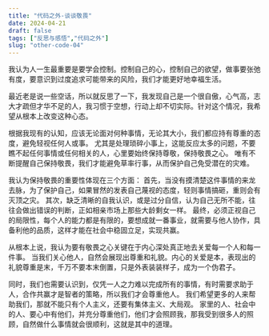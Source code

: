 ```yaml
---
title: "代码之外-谈谈敬畏"
date: 2024-04-21
draft: false
tags: ["反思与感悟","代码之外"]
slug: "other-code-04"
---
```



我认为人一生最重要是要学会控制。控制自己的心，控制自己的欲望，做事要张弛有度，要意识到过度追求可能带来的风险，我们才能更好地幸福生活。

最近老是说一些空话，所以就反思了一下，我发现自己是一个很自傲，心气高，志大才疏但才华不足的人，我习惯于空想，行动上却不切实际。针对这个情况，我希望从根本上改变这种心态。

根据我现有的认知，应该无论面对何种事情，无论其大小，我们都应持有尊重的态度，避免轻视任何人或事。
尤其是处理琐碎小事上，这能反应太多的问题，不要瞧不起任何事情或任何相关的人，心里要始终保持尊敬，保持敬畏之心。
唯有不断提醒自己保持敬畏，我们才能避免草率行事，从而保护自己免受潜在的灾难。

我认为保持敬畏的重要性体现在三个方面：
首先，当没有摸清楚这件事情的来龙去脉，为了保护自己，如果冒然的发表自己蔑视的态度，轻则事情搞砸，重则会有灭顶之灾。
其次，缺乏清晰的自我认识，或是过分自信，认为自己无所不能，往往会做出错误的判断，正如相亲市场上那些大龄剩女一样。
最终，必须正视自己的局限性，每个人的能力都是有限的，要想成就一番事业，就需要与他人协作，具备利他的品质，这样才能在社会中稳固立足，实现共赢。

从根本上说，我认为要有敬畏之心关键在于内心深处真正地去关爱每一个人和每一件事。
当我们关心他人，自然会展现出尊重和礼貌。内心的关爱是本，表现出的礼貌尊重是末，千万不要本末倒置，只是外表装装样子，成为一个伪君子。

同时，我们也需要认识到，仅凭一人之力难以完成所有的事情，有时需要求助于人，合作共赢才是智者的策略，所以我们才会尊重他人。
我们希望更多的人来帮助我们，那就不能只有个人主义，还要有集体主义、大局观。
家里的人、社会中的人、要心中有他们，并充分尊重他们，他们才会照顾我，那我受到很多人的照顾，自然做什么事情就会很顺利，这就是其中的道理。
